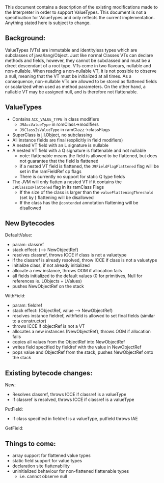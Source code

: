 <!--
Copyright (c) 2019, 2019 IBM Corp. and others

This program and the accompanying materials are made available under
the terms of the Eclipse Public License 2.0 which accompanies this
distribution and is available at https://www.eclipse.org/legal/epl-2.0/
or the Apache License, Version 2.0 which accompanies this distribution and
is available at https://www.apache.org/licenses/LICENSE-2.0.

This Source Code may also be made available under the following
Secondary Licenses when the conditions for such availability set
forth in the Eclipse Public License, v. 2.0 are satisfied: GNU
General Public License, version 2 with the GNU Classpath
Exception [1] and GNU General Public License, version 2 with the
OpenJDK Assembly Exception [2].

[1] https://www.gnu.org/software/classpath/license.html
[2] http://openjdk.java.net/legal/assembly-exception.html

SPDX-License-Identifier: EPL-2.0 OR Apache-2.0 OR GPL-2.0 WITH Classpath-exception-2.0 OR LicenseRef-GPL-2.0 WITH Assembly-exception
-->

This document contains a description of the existing modifications made to the Interpreter in order to support ValueTypes.
This document is not a specification for ValueTypes and only reflects the current implementation. Anything stated here is 
subject to change.

Background:
-----------
ValueTypes (VTs) are immutable and identityless types which are subclasses of java/lang/Object. Just like normal Classes VTs can 
declare methods and fields, however, they cannot be subclassed and must be a direct descendant of a root type. VTs come in two 
flavours, nullable and non-nullable. When reading a non-nullable VT, it is not possible to observe a null, meaning that the VT 
must be initialized at all times. As a consequence, non-nullable VTs are allowed to be stored as flattened fields or scalarized 
when used as method parameters. On the other hand, a nullable VT may be assigned null, and is therefore not flattenable. 

ValueTypes
-----------
- Contains `ACC_VALUE_TYPE` in class modifiers
	- `J9AccValueType` in romClass->modifiers
	- `J9ClassIsValueType` in ramClazz->classFlags
- SuperClass is j.l.Object, no subclassing
- All instance fields are final (explicitly in field modifiers)
- A nested VT field with an L signature is nullable
- A nested VT field with a Q signature is flattenable and not nullable
	- note: flattenable means the field is allowed to be flattened, but does not guarantee that the field is flattened
	- if a nested VT field is flattened, the `J9FieldFlagFlattened` flag will be set in the ramFieldRef cp flags
	- There is currently no support for static Q type fields 
- The JVM will only flatten a nested VT if it contains the `J9ClassIsFlattened` flag in its ramClass Flags
	- If the size of the class is larger than the `valueFlatteningThreshold` (set by ) flattening will be disallowed
	- If the class has the `@contended` annotation flattening will be disallowed
	
New Bytecodes
-------------
DefaultValue: 
- param: classref
- stack effect: (--> NewObjectRef)
- resolves classref, throws ICCE if class is not a valuetype
- if the classref is already resolved, throw ICCE if class is not a valuetype
- initialize class, if not already initialized
- allocate a new instance, throws OOM if allocation fails
- all fields initialized to the default values (0 for primitives, Null for references ie. LObjects + LValues)
- pushes NewObjectRef on the stack

WithField:
- param: fieldref
- stack effect: (ObjectRef, value --> NewObjectRef)
- resolves instance fieldref, withfield is allowed to set final fields (similar to a constructor)
- throws ICCE if objectRef is not a VT
- allocates a new instances (NewObjectRef), throws OOM if allocation fails
- copies all values from the ObjectRef into NewObjectRef 
- writes field specified by fieldref with the value in NewObjectRef
- pops value and ObjectRef from the stack, pushes NewObjectRef onto the stack

Existing bytecode changes:
--------------------------
New:
- Resolves classref, throws ICCE if classref is a valueType
- If classref is resolved, throws ICCE if classref is a valueType

PutField:
- If class specified in fieldref is a valueType, putfield throws IAE

GetField:

Things to come:
----------------------
- array support for flattened value types
- static field support for value types
- declaration site flattenability
- uninitialized behaviour for non-flattened flattenable types
	- i.e. cannot observe null
	